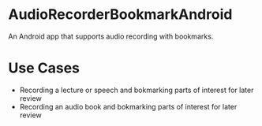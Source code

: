 # AudioRecorderBookmarkAndroid

An Android app that supports audio recording with bookmarks.

# Use Cases

* Recording a lecture or speech and bokmarking parts of interest for later review
* Recording an audio book and bokmarking parts of interest for later review
